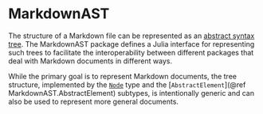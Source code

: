# MarkdownAST

The structure of a Markdown file can be represented as an [abstract syntax tree](https://en.wikipedia.org/wiki/Abstract_syntax_tree).
The MarkdownAST package defines a Julia interface for representing such trees to facilitate the interoperability between different packages that deal with Markdown documents in different ways.

While the primary goal is to represent Markdown documents, the tree structure, implemented by the [`Node`](@ref) type and the [`AbstractElement`](@ref MarkdownAST.AbstractElement) subtypes, is intentionally generic and can also be used to represent more general documents.
